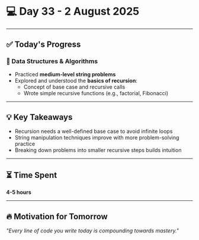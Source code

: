 # 💻 Day 33 - 2 August 2025

---

## ✅ Today's Progress

### 🔹 Data Structures & Algorithms
- Practiced **medium-level string problems**
- Explored and understood the **basics of recursion**:
  - Concept of base case and recursive calls
  - Wrote simple recursive functions (e.g., factorial, Fibonacci)

---

## 💡 Key Takeaways
- Recursion needs a well-defined base case to avoid infinite loops
- String manipulation techniques improve with more problem-solving practice
- Breaking down problems into smaller recursive steps builds intuition

---

## ⏳ Time Spent
**4-5 hours**

---

## 🔥 Motivation for Tomorrow
_"Every line of code you write today is compounding towards mastery."_  

